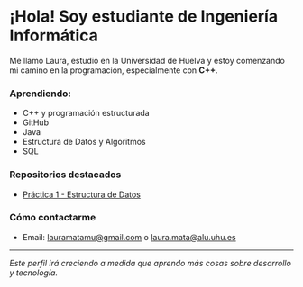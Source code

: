 # ¡Hola! Soy estudiante de Ingeniería Informática

Me llamo Laura, estudio en la Universidad de Huelva y estoy comenzando mi camino en la programación, especialmente con **C++**.

### Aprendiendo:
- C++ y programación estructurada
- GitHub
- Java
- Estructura de Datos y Algoritmos
- SQL

### Repositorios destacados
- [Práctica 1 - Estructura de Datos](https://github.com/UHU12345L/Pr-ctica-1-ED)

### Cómo contactarme
- Email: lauramatamu@gmail.com o laura.mata@alu.uhu.es

---

 *Este perfil irá creciendo a medida que aprendo más cosas sobre desarrollo y tecnología.*
